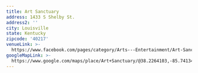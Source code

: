 ```yaml
---
title: Art Sanctuary
address: 1433 S Shelby St.
address2: ''
city: Louisville
state: Kentucky
zipcode: '40217'
venueLink: >-
  https://www.facebook.com/pages/category/Arts---Entertainment/Art-Sanctuary-122260903695
googleMapLink: >-
  https://www.google.com/maps/place/Art+Sanctuary/@38.2264103,-85.7413458,15z/data=!4m2!3m1!1s0x0:0xe8b5fa85d9ebd15f?ved=2ahUKEwjD0efWu_rfAhVKhq0KHV-nAdMQ_BIwDnoECAEQCA
---
```

